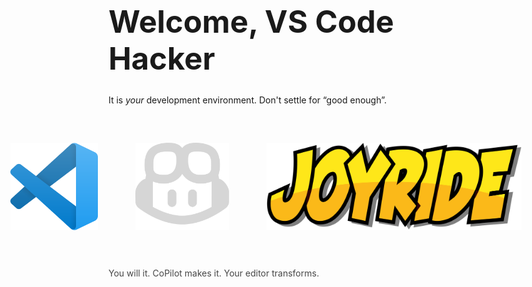 <div class="slide title-slide">
  <div class="responsive-container">
    <div class="row">
      <div class="col-12 center">
        <h1 style="font-size: 3.5em; margin-bottom: 0.3em;">Welcome, VS Code Hacker</h1>
        <p class="subtitle" style="margin-top: 2em; margin-bottom: 1em;">It is <em>your</em> development environment. Don't settle for “good enough”.</p>
        <div style="display: flex; align-items: center; justify-content: center; gap: 30px; margin: 60px 0;">
            <img src="images/vscode.png" alt="VS Code Logo" style="height: 140px;" />
            <i class="fas fa-plus" style="font-size: 4em; opacity: 0.7;"></i>
            <img src="images/copilot-icon-light.png" alt="GitHub Copilot Logo" style="height: 140px;" />
            <i class="fas fa-plus" style="font-size: 4em; opacity: 0.7;"></i>
            <img src="images/joyride-logo.png" alt="Joyride Logo" style="height: 140px;" />
        </div>
        <p class="subtitle" style="opacity: 0.8;">You will it. CoPilot makes it. Your editor transforms.</p>
      </div>
    </div>
  </div>
</div>